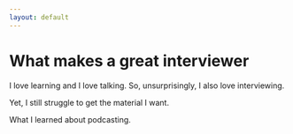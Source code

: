 ```yaml
---
layout: default
---
```


# What makes a great interviewer 

I love learning and I love talking. So, unsurprisingly, I also love interviewing. 

Yet, I still struggle to get the material I want. 

What I learned about podcasting.
